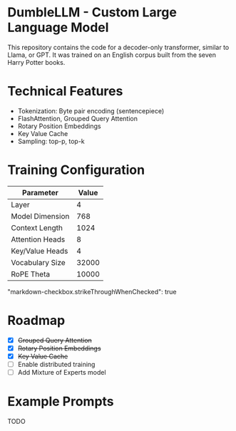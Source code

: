 # DumbleLLM - Custom Large Language Model

This repository contains the code for a decoder-only transformer, similar to Llama, or GPT. It was trained on an English corpus built from the seven Harry Potter books.

# Technical Features

- Tokenization: Byte pair encoding (sentencepiece)
- FlashAttention, Grouped Query Attention
- Rotary Position Embeddings
- Key Value Cache
- Sampling: top-p, top-k


# Training Configuration
| **Parameter**          | **Value**   |
|-------------------------|-------------|
| Layer                  | 4           |
| Model Dimension        | 768         |
| Context Length         | 1024        |
| Attention Heads        | 8           |
| Key/Value Heads        | 4           |
| Vocabulary Size        | 32000       |
| RoPE Theta             | 10000       |

"markdown-checkbox.strikeThroughWhenChecked": true

# Roadmap
- [x] ~~Grouped Query Attention~~
- [x] ~~Rotary Position Embeddings~~
- [x] ~~Key Value Cache~~
- [ ] Enable distributed training
- [ ] Add Mixture of Experts model

# Example Prompts
TODO